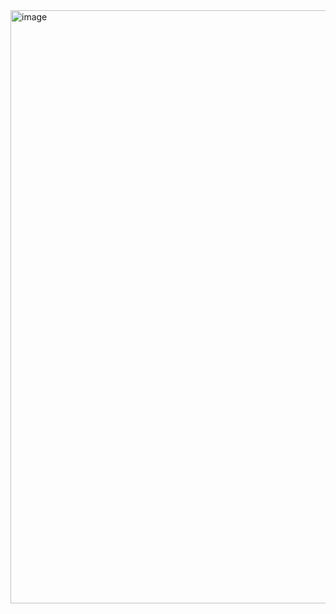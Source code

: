 <img width="949" alt="image" src="https://github.com/Shraddha0321/Cake_Shop-Django-/assets/69896482/01ade4c9-174b-4503-a8ca-ff5d8aee2eb7">
